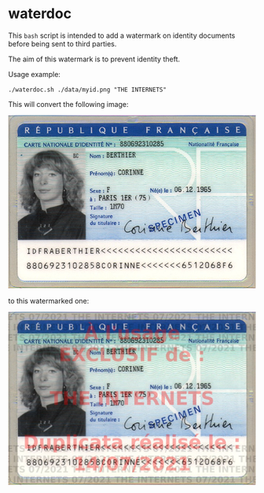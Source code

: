 waterdoc
========

This `bash` script is intended to add a watermark on identity documents before being
sent to third parties.

The aim of this watermark is to prevent identity theft.

Usage example:

```
./waterdoc.sh ./data/myid.png "THE INTERNETS"
```

This will convert the following image:

![Source ID image](data/myid.jpg)

to this watermarked one:

![Watermarked ID image](data/myid-watermark.jpg)
